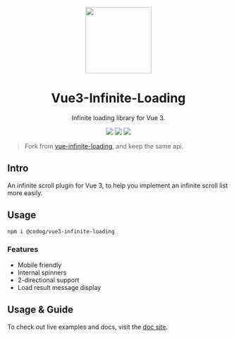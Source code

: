 <p align="center">
  <img src="https://user-images.githubusercontent.com/11868477/202899419-06a20089-c6ea-4cf4-bf2f-374eb1b20b71.png" height="150">
</p>

<h1 align="center">
Vue3-Infinite-Loading
</h1>

<p align="center">
Infinite loading library for Vue 3.
<p>

<p align="center">
  <a href="https://www.npmjs.com/package/vue3-infinite-loading"><img src="https://img.shields.io/npm/v/vue3-infinite-loading.svg"></a>
  <a href="https://www.npmjs.com/package/vue3-infinite-loading"><img src="https://img.shields.io/npm/dm/vue3-infinite-loading.svg"></a>
  <a href="https://www.npmjs.com/package/vue3-infinite-loading"><img src="https://img.shields.io/npm/l/vue3-infinite-loading.svg"></a>
</p>


> Fork from [vue-infinite-loading](https://github.com/PeachScript/vue-infinite-loading), and keep the same api.


## Intro
An infinite scroll plugin for Vue 3, to help you implement an infinite scroll list more easily.

## Usage

```sh
npm i @codog/vue3-infinite-loading
```

### Features
- Mobile friendly
- Internal spinners
- 2-directional support
- Load result message display


## Usage & Guide
To check out live examples and docs, visit the [doc site](https://vue3-infinite-loading.vercel.app/).
